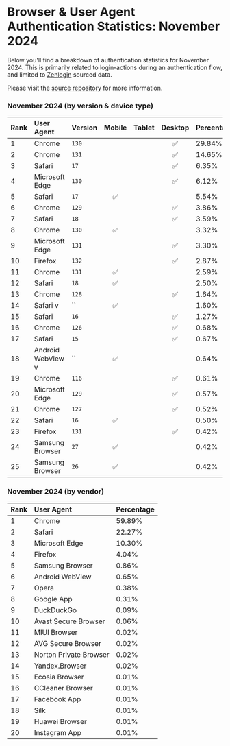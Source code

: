 # Browser & User Agent Authentication Statistics: November 2024

Below you'll find a breakdown of authentication statistics for
November 2024. This is primarily related to login-actions during an
authentication flow, and limited to <a href="https://zenlogin.co"/>Zenlogin</a>
sourced data.

Please visit the
<a href="https://github.com/zenlogin/browser-user-agent-authentication-statistics">source repository</a>
for more information.

### November 2024 (by version & device type)
| Rank | User Agent | Version | Mobile | Tablet | Desktop | Percentage |
| :--- | :--- | :--- | :---: | :---: | :---: | :--- |
| 1 | Chrome | `130` | | | ✅ | 29.84% |
| 2 | Chrome | `131` | | | ✅ | 14.65% |
| 3 | Safari | `17` | | | ✅ | 6.35% |
| 4 | Microsoft Edge | `130` | | | ✅ | 6.12% |
| 5 | Safari | `17` | ✅ | | | 5.54% |
| 6 | Chrome | `129` | | | ✅ | 3.86% |
| 7 | Safari | `18` | | | ✅ | 3.59% |
| 8 | Chrome | `130` | ✅ | | | 3.32% |
| 9 | Microsoft Edge | `131` | | | ✅ | 3.30% |
| 10 | Firefox | `132` | | | ✅ | 2.87% |
| 11 | Chrome | `131` | ✅ | | | 2.59% |
| 12 | Safari | `18` | ✅ | | | 2.50% |
| 13 | Chrome | `128` | | | ✅ | 1.64% |
| 14 | Safari v | `` | ✅ | | | 1.60% |
| 15 | Safari | `16` | | | ✅ | 1.27% |
| 16 | Chrome | `126` | | | ✅ | 0.68% |
| 17 | Safari | `15` | | | ✅ | 0.67% |
| 18 | Android WebView v | `` | ✅ | | | 0.64% |
| 19 | Chrome | `116` | | | ✅ | 0.61% |
| 20 | Microsoft Edge | `129` | | | ✅ | 0.57% |
| 21 | Chrome | `127` | | | ✅ | 0.52% |
| 22 | Safari | `16` | ✅ | | | 0.50% |
| 23 | Firefox | `131` | | | ✅ | 0.42% |
| 24 | Samsung Browser | `27` | ✅ | | | 0.42% |
| 25 | Samsung Browser | `26` | ✅ | | | 0.42% |

### November 2024 (by vendor)
| Rank | User Agent | Percentage |
| :--- | :--- | :--- |
| 1 | Chrome | 59.89% |
| 2 | Safari | 22.27% |
| 3 | Microsoft Edge | 10.30% |
| 4 | Firefox | 4.04% |
| 5 | Samsung Browser | 0.86% |
| 6 | Android WebView | 0.65% |
| 7 | Opera | 0.38% |
| 8 | Google App | 0.31% |
| 9 | DuckDuckGo | 0.09% |
| 10 | Avast Secure Browser | 0.06% |
| 11 | MIUI Browser | 0.02% |
| 12 | AVG Secure Browser | 0.02% |
| 13 | Norton Private Browser | 0.02% |
| 14 | Yandex.Browser | 0.02% |
| 15 | Ecosia Browser | 0.01% |
| 16 | CCleaner Browser | 0.01% |
| 17 | Facebook App | 0.01% |
| 18 | Silk | 0.01% |
| 19 | Huawei Browser | 0.01% |
| 20 | Instagram App | 0.01% |
